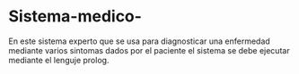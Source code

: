 # Sistema-medico-
En este sistema experto que se usa para diagnosticar una enfermedad mediante varios sintomas dados por el paciente el sistema se debe ejecutar mediante el lenguje prolog. 
